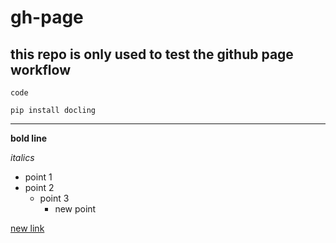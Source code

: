 # gh-page

## this repo is only used to test the github page workflow

`code`

```
pip install docling
```

----

**bold line** 

*italics*

* point 1
* point 2
    * point 3
         * new point
     
[ new link ](https://rudygaur.github.io/gh-page/)
